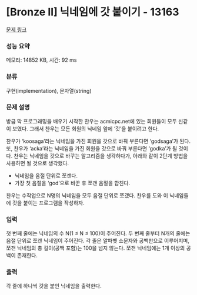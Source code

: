# [Bronze II] 닉네임에 갓 붙이기 - 13163 

[문제 링크](https://www.acmicpc.net/problem/13163) 

### 성능 요약

메모리: 14852 KB, 시간: 92 ms

### 분류

구현(implementation), 문자열(string)

### 문제 설명

<p>방금 막 프로그래밍을 배우기 시작한 찬우는 acmicpc.net에 있는 회원들이 모두 신같이 보였다. 그래서 찬우는 모든 회원의 닉네임 앞에 ‘갓’을 붙이려고 한다.</p>

<p>찬우가 ‘koosaga’라는 닉네임을 가진 회원을 갓으로 바꿔 부른다면 ‘godsaga’가 된다. 또, 찬우가 ‘acka’라는 닉네임을 가진 회원을 갓으로 바꿔 부른다면 ‘godka’가 될 것이다. 찬우는 닉네임을 갓으로 바꾸는 알고리즘을 생각하다가, 아래와 같이 2단계 방법을 사용하면 될 것으로 생각했다.</p>

<ul>
	<li>닉네임을 음절 단위로 쪼갠다.</li>
	<li>가장 첫 음절을 ‘god’으로 바꾼 후 쪼갠 음절을 합친다.</li>
</ul>

<p>찬우는 수작업으로 N명의 닉네임을 모두 음절 단위로 쪼갰다. 찬우를 도와 이 닉네임들에 갓을 붙이는 프로그램을 작성하자.</p>

### 입력 

 <p>첫 번째 줄에는 닉네임의 수 N(1 ≤ N ≤ 100)이 주어진다. 두 번째 줄부터 N개의 줄에는 음절 단위로 쪼갠 닉네임이 주어진다. 각 줄은 알파벳 소문자와 공백만으로 이루어지며, 쪼갠 닉네임의 총 길이(공백 포함)는 100을 넘지 않는다. 쪼갠 닉네임에는 1개 이상의 공백이 존재한다.</p>

### 출력 

 <p>각 줄에 하나씩 갓을 붙인 닉네임을 출력한다.</p>

